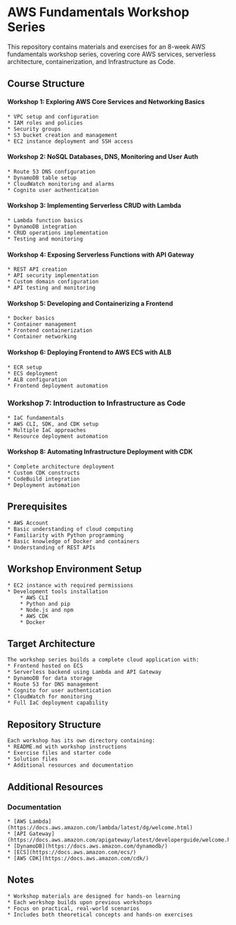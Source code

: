 # AWS Fundamentals Workshop Series

This repository contains materials and exercises for an 8-week AWS fundamentals workshop series, covering core AWS services, serverless architecture, containerization, and Infrastructure as Code.

## Course Structure

#### Workshop 1: Exploring AWS Core Services and Networking Basics
    * VPC setup and configuration
    * IAM roles and policies
    * Security groups
    * S3 bucket creation and management
    * EC2 instance deployment and SSH access

#### Workshop 2: NoSQL Databases, DNS, Monitoring and User Auth
    * Route 53 DNS configuration
    * DynamoDB table setup
    * CloudWatch monitoring and alarms
    * Cognito user authentication

#### Workshop 3: Implementing Serverless CRUD with Lambda
    * Lambda function basics
    * DynamoDB integration
    * CRUD operations implementation
    * Testing and monitoring

#### Workshop 4: Exposing Serverless Functions with API Gateway
    * REST API creation
    * API security implementation
    * Custom domain configuration
    * API testing and monitoring

#### Workshop 5: Developing and Containerizing a Frontend
    * Docker basics
    * Container management
    * Frontend containerization
    * Container networking

#### Workshop 6: Deploying Frontend to AWS ECS with ALB
    * ECR setup
    * ECS deployment
    * ALB configuration
    * Frontend deployment automation

### Workshop 7: Introduction to Infrastructure as Code
    * IaC fundamentals
    * AWS CLI, SDK, and CDK setup
    * Multiple IaC approaches
    * Resource deployment automation

#### Workshop 8: Automating Infrastructure Deployment with CDK
    * Complete architecture deployment
    * Custom CDK constructs
    * CodeBuild integration
    * Deployment automation

## Prerequisites
    * AWS Account
    * Basic understanding of cloud computing
    * Familiarity with Python programming
    * Basic knowledge of Docker and containers
    * Understanding of REST APIs

## Workshop Environment Setup
    * EC2 instance with required permissions
    * Development tools installation
        * AWS CLI
        * Python and pip
        * Node.js and npm
        * AWS CDK
        * Docker

## Target Architecture
    The workshop series builds a complete cloud application with:
    * Frontend hosted on ECS
    * Serverless backend using Lambda and API Gateway
    * DynamoDB for data storage
    * Route 53 for DNS management
    * Cognito for user authentication
    * CloudWatch for monitoring
    * Full IaC deployment capability

## Repository Structure
    Each workshop has its own directory containing:
    * README.md with workshop instructions
    * Exercise files and starter code
    * Solution files
    * Additional resources and documentation

## Additional Resources
### Documentation
    * [AWS Lambda](https://docs.aws.amazon.com/lambda/latest/dg/welcome.html)
    * [API Gateway](https://docs.aws.amazon.com/apigateway/latest/developerguide/welcome.html)
    * [DynamoDB](https://docs.aws.amazon.com/dynamodb/)
    * [ECS](https://docs.aws.amazon.com/ecs/)
    * [AWS CDK](https://docs.aws.amazon.com/cdk/)

## Notes
    * Workshop materials are designed for hands-on learning
    * Each workshop builds upon previous workshops
    * Focus on practical, real-world scenarios
    * Includes both theoretical concepts and hands-on exercises